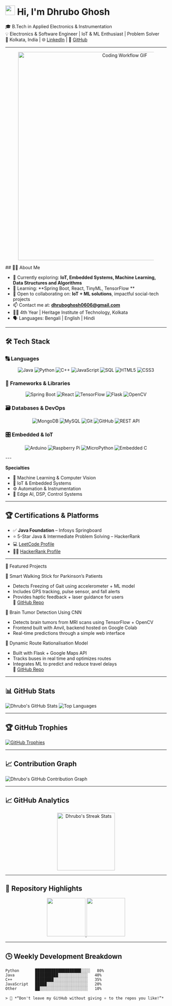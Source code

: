 # <img src="https://raw.githubusercontent.com/MartinHeinz/MartinHeinz/master/wave.gif" width="30px"> Hi, I'm Dhrubo Ghosh

🎓 B.Tech in Applied Electronics & Instrumentation  
💡 Electronics & Software Engineer | IoT & ML Enthusiast | Problem Solver  
📍 Kolkata, India | 🌐 [LinkedIn](https://www.linkedin.com/in/dhrubo-ghosh-4663a0258) | 💼 [GitHub](https://github.com/Dhrubo04)

---
<div align="center">
  <figure>
    <img src="https://i.pinimg.com/originals/f9/b8/8d/f9b88deeae101d6a8572063bb63c286e.gif" 
         alt="Coding Workflow GIF"
         width="650">
  </figure>
</div>
## 👨‍💻 About Me

- 🔭 Currently exploring: **IoT, Embedded Systems, Machine Learning, Data Structures and Algorithms**
- 🌱 Learning: **Spring Boot, React, TinyML, TensorFlow **
- 🤝 Open to collaborating on: **IoT + ML solutions**, impactful social-tech projects
- 📫 Contact me at: **dhruboghosh0606@gmail.com**
- 🧑‍🎓 4th Year | Heritage Institute of Technology, Kolkata
- 🗣️ Languages: Bengali | English | Hindi

---

## 🛠️ Tech Stack

### 🔠 **Languages**
<div align="center">
  
![Java](https://img.shields.io/badge/Java-%23ED8B00.svg?style=for-the-badge&logo=java&logoColor=white)
![Python](https://img.shields.io/badge/Python-%233776AB.svg?style=for-the-badge&logo=python&logoColor=white)
![C++](https://img.shields.io/badge/C++-%2300599C.svg?style=for-the-badge&logo=c%2B%2B&logoColor=white)
![JavaScript](https://img.shields.io/badge/JavaScript-%23F7DF1E.svg?style=for-the-badge&logo=javascript&logoColor=black)
![SQL](https://img.shields.io/badge/SQL-%2300f.svg?style=for-the-badge&logo=mysql&logoColor=white)
![HTML5](https://img.shields.io/badge/HTML5-%23E34F26.svg?style=for-the-badge&logo=html5&logoColor=white)
![CSS3](https://img.shields.io/badge/CSS3-%231572B6.svg?style=for-the-badge&logo=css3&logoColor=white)

</div>

### 🧰 **Frameworks & Libraries**
<div align="center">

![Spring Boot](https://img.shields.io/badge/Spring%20Boot-%236DB33F.svg?style=for-the-badge&logo=spring-boot&logoColor=white)
![React](https://img.shields.io/badge/React-%2320232a.svg?style=for-the-badge&logo=react&logoColor=%2361DAFB)
![TensorFlow](https://img.shields.io/badge/TensorFlow-%23FF6F00.svg?style=for-the-badge&logo=TensorFlow&logoColor=white)
![Flask](https://img.shields.io/badge/Flask-%23000.svg?style=for-the-badge&logo=flask&logoColor=white)
![OpenCV](https://img.shields.io/badge/OpenCV-%235C3EE8.svg?style=for-the-badge&logo=opencv&logoColor=white)

</div>

### 🗃️ **Databases & DevOps**
<div align="center">

![MongoDB](https://img.shields.io/badge/MongoDB-%234ea94b.svg?style=for-the-badge&logo=mongodb&logoColor=white)
![MySQL](https://img.shields.io/badge/MySQL-%2300f.svg?style=for-the-badge&logo=mysql&logoColor=white)
![Git](https://img.shields.io/badge/Git-%23F05033.svg?style=for-the-badge&logo=git&logoColor=white)
![GitHub](https://img.shields.io/badge/GitHub-%23121011.svg?style=for-the-badge&logo=github&logoColor=white)
![REST API](https://img.shields.io/badge/REST-API-%23005571.svg?style=for-the-badge)

</div>

### 🎛️ **Embedded & IoT**
<div align="center">

![Arduino](https://img.shields.io/badge/Arduino-%2300979D.svg?style=for-the-badge&logo=arduino&logoColor=white)
![Raspberry Pi](https://img.shields.io/badge/Raspberry%20Pi-%23C51A4A.svg?style=for-the-badge&logo=raspberry-pi&logoColor=white)
![MicroPython](https://img.shields.io/badge/MicroPython-%232C3E50.svg?style=for-the-badge&logo=python&logoColor=white)
![Embedded C](https://img.shields.io/badge/Embedded_C-%235C6BC0.svg?style=for-the-badge&logo=c&logoColor=white)

</div>
---


**Specialties**  
- 🧠 Machine Learning & Computer Vision  
- 🔌 IoT & Embedded Systems  
- ⚙️ Automation & Instrumentation  
- 🧰 Edge AI, DSP, Control Systems

---

## 🏆 Certifications & Platforms

- ✅ **Java Foundation** – Infosys Springboard  
- ⭐ 5-Star Java & Intermediate Problem Solving – HackerRank  
- 💻 [LeetCode Profile](https://leetcode.com/u/7QHlvdWbAY/)  
- 🧑‍💻 [HackerRank Profile](https://www.hackerrank.com/profile/dhruboghosh0606)

---

🚀 Featured Projects  

🦯 Smart Walking Stick for Parkinson’s Patients  
  - Detects Freezing of Gait using accelerometer + ML model  
  - Includes GPS tracking, pulse sensor, and fall alerts  
  - Provides haptic feedback + laser guidance for users  
🔗 [GitHub Repo](https://github.com/Dhrubo04/WeWalk)  

🧠 Brain Tumor Detection Using CNN  
  - Detects brain tumors from MRI scans using TensorFlow + OpenCV  
  - Frontend built with Anvil, backend hosted on Google Colab  
  - Real-time predictions through a simple web interface  

🚌 Dynamic Route Rationalisation Model  
  - Built with Flask + Google Maps API  
  - Tracks buses in real time and optimizes routes  
  - Integrates ML to predict and reduce travel delays  
🔗 [GitHub Repo](https://github.com/Dhrubo04/Dynamic-Route-Rationalization-model)  

---

## 📊 GitHub Stats

![Dhrubo's GitHub Stats](https://github-readme-stats.vercel.app/api?username=Dhrubo04&show_icons=true&theme=tokyonight)
![Top Languages](https://github-readme-stats.vercel.app/api/top-langs/?username=Dhrubo04&layout=compact&theme=tokyonight)

---

## 🏆 GitHub Trophies

[![GitHub Trophies](https://github-profile-trophy.vercel.app/?username=Dhrubo04&theme=onestar)](https://github.com/Dhrubo04)

---

## 📈 Contribution Graph

![Dhrubo's GitHub Contribution Graph](https://github-readme-activity-graph.vercel.app/graph?username=Dhrubo04&theme=github-compact)


---

## 📈 GitHub Analytics

<p align="center">
  <img height="180em" src="https://github-readme-streak-stats.herokuapp.com/?user=Dhrubo04&theme=tokyonight" alt="Dhrubo's Streak Stats"/>
</p>

---

## 🌟 Repository Highlights

<p align="center">
  <a href="https://github.com/Dhrubo04/WeWalk">
    <img height="120em" src="https://github-readme-stats.vercel.app/api/pin/?username=Dhrubo04&repo=WeWalk&theme=tokyonight" />
  </a>
  <a href="https://github.com/Dhrubo04/Dynamic-Route-Rationalization-model">
    <img height="120em" src="https://github-readme-stats.vercel.app/api/pin/?username=Dhrubo04&repo=Dynamic-Route-Rationalization-model&theme=tokyonight" />
  </a>
</p>

---

## 🕒 Weekly Development Breakdown

```text
Python       ████████████████████░░░░   80% 
Java         ██████████░░░░░░░░░░░░░   40%
C++          ████████░░░░░░░░░░░░░░░   35%
JavaScript   █████░░░░░░░░░░░░░░░░░░   20%
Other        ██░░░░░░░░░░░░░░░░░░░░░   10%

> 💬 *“Don't leave my GitHub without giving ⭐ to the repos you like!”*

